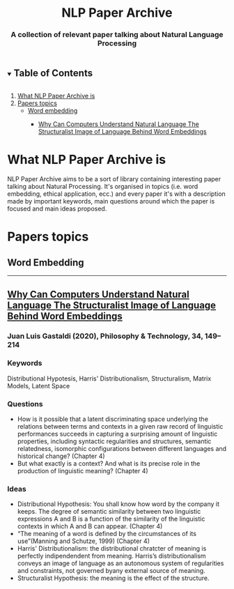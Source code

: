 <h1 align="center">NLP Paper Archive</h1>
  <h3 align="center">A collection of relevant paper talking about Natural Language Processing</h3>
  
  <!-- TABLE OF CONTENTS -->
<details open="open">
  <summary><h2 style="display: inline-block">Table of Contents</h2></summary>
  <ol>
    <li>
      <a href="#what-nlp-paper-archive-is">What NLP Paper Archive is</a>
    </li>
    <li>
      <a href="#papers-topics">Papers topics</a>
      <ul>
        <li><a href="#word-embedding">Word embedding</a></li>
          <ul>
        <li><a href="#why-can-computers-understand-natural-language-the-structuralist-image-of-language-behind-word-embeddings">Why Can Computers Understand Natural Language The Structuralist Image of Language Behind Word Embeddings</a></li>
          </ul>
      </ul>
    </li>
  </ol>
</details>


<!-- WHAT NLP PAPER ARCHIVE IS -->
# What NLP Paper Archive is

NLP Paper Archive aims to be a sort of library containing interesting paper talking about Natural Processing. It's organised in topics (i.e. word embedding, ethical application, ecc.) and every paper it's with a description made by important keywords, main questions around which the paper is focused and main ideas proposed.

<!-- PAPERS TOPIC -->
# Papers topics

<!-- WORD EMBEDDING -->
## Word Embedding
-------
<!-- WHY CAN COMPUTERS UNDERSTAND NATURAL LANGUAGE THE STRUCTURALIST IMAGE OF LANGUAGE BEHIND WORD EMBEDDINGS -->
## [Why Can Computers Understand Natural Language The Structuralist Image of Language Behind Word Embeddings](https://www.researchgate.net/publication/341393890_Why_Can_Computers_Understand_Natural_Language_The_Structuralist_Image_of_Language_Behind_Word_Embeddings)
### Juan Luis Gastaldi (2020), Philosophy & Technology, 34, 149–214


### Keywords 
Distributional Hypotesis, Harris' Distributionalism, Structuralism, Matrix Models, Latent Space
### Questions
* How is it possible that a latent discriminating space underlying the relations between terms and
contexts in a given raw record of linguistic performances succeeds in capturing a surprising amount of
linguistic properties, including syntactic regularities and structures, semantic relatedness,
isomorphic configurations between different languages and historical change? (Chapter 4)
* But what exactly is a context? And what is its precise role in the production of linguistic meaning? (Chapter 4)
### Ideas
* Distributional Hypothesis: You shall know how word by the company it keeps. 
The degree of semantic similarity between two linguistic expressions A and B is a function of the similarity of
the linguistic contexts in which A and B can appear. (Chapter 4)
* “The meaning of a word is defined by the circumstances of its use”(Manning and Schutze, 1999) (Chapter 4)
* Harris' Distributionalism: the distributional chratcter of meaning is perfectly indipendendent from meaning. Harris’s  distributionalism conveys  an  image  of language as an autonomous system of regularities and constraints, not governed byany  external  source  of  meaning.
* Structuralist Hypothesis: the meaning is the effect of the structure.




  

